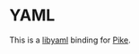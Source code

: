 YAML
====================

This is a [libyaml](http://swik.net/libyaml) binding for 
[Pike](http://pike.lysator.liu.se/).

